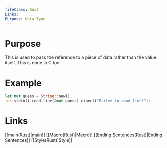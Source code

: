 ```yaml
---
fileClass: Rust
Links: 
Purpose: Data Type
---
```

# Purpose
This is used to pass the reference to a piece of data rather than the value itself. This is done in C too.

# Example

```Rust
let mut guess = String::new();
io::stdin().read_line(&mut guess).expect("Failed to read line!");
```

# Links

[[main(Rust)|main]]
[[Macro(Rust)|Macro]]
[[Ending Sentences(Rust)|Ending Sentences]]
[[Style(Rust)|Style]]



